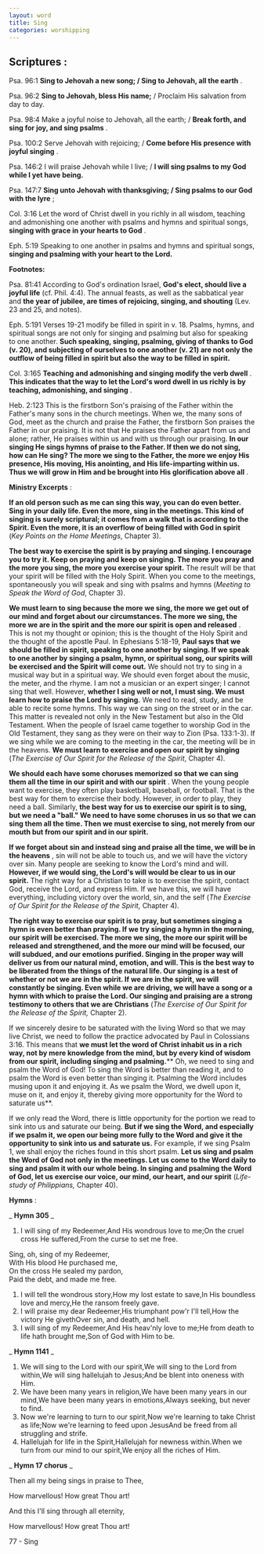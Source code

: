```yaml
---
layout: word
title: Sing
categories: worshipping
---
```


## Scriptures :

Psa. 96:1 **Sing to Jehovah a new song; / Sing to Jehovah, all the earth** .

Psa. 96:2 **Sing to Jehovah, bless His name;** / Proclaim His salvation from day to day.

Psa. 98:4 Make a joyful noise to Jehovah, all the earth; / **Break forth, and sing for joy, and sing psalms** .

Psa. 100:2 Serve Jehovah with rejoicing; / **Come before His presence with joyful singing** .

Psa. 146:2 I will praise Jehovah while I live; / **I will sing psalms to my God while I yet have being.**

Psa. 147:7 **Sing unto Jehovah with thanksgiving; / Sing psalms to our God with the lyre** ;

Col. 3:16 Let the word of Christ dwell in you richly in all wisdom, teaching and admonishing one another with psalms and hymns and spiritual songs, **singing with grace in your hearts to God** .

Eph. 5:19 Speaking to one another in psalms and hymns and spiritual songs, **singing and psalming with your heart to the Lord.**

**Footnotes:**

Psa. 81:41 According to God's ordination Israel, **God's elect, should live a joyful life** (cf. Phil. 4:4). The annual feasts, as well as the sabbatical year and **the year of jubilee, are times of rejoicing, singing, and shouting** (Lev. 23 and 25, and notes).

Eph. 5:191 Verses 19-21 modify be filled in spirit in v. 18. Psalms, hymns, and spiritual songs are not only for singing and psalming but also for speaking to one another. **Such speaking, singing, psalming, giving of thanks to God (v. 20), and subjecting of ourselves to one another (v. 21) are not only the outflow of being filled in spirit but also the way to be filled in spirit.**

Col. 3:165 **Teaching and admonishing and singing modify the verb dwell** . **This indicates that the way to let the Lord's word dwell in us richly is by teaching, admonishing, and singing** .

Heb. 2:123 This is the firstborn Son's praising of the Father within the Father's many sons in the church meetings. When we, the many sons of God, meet as the church and praise the Father, the firstborn Son praises the Father in our praising. It is not that He praises the Father apart from us and alone; rather, He praises within us and with us through our praising. **In our singing He sings hymns of praise to the Father. If then we do not sing, how can He sing? The more we sing to the Father, the more we enjoy His presence, His moving, His anointing, and His life-imparting within us. Thus we will grow in Him and be brought into His glorification above all** .

**Ministry Excerpts** :

**If an old person such as me can sing this way, you can do even better. Sing in your daily life. Even the more, sing in the meetings. This kind of singing is surely scriptural; it comes from a walk that is according to the Spirit. Even the more, it is an overflow of being filled with God in spirit** (_Key Points on the Home Meetings_, Chapter 3).

**The best way to exercise the spirit is by praying and singing. I encourage you to try it. Keep on praying and keep on singing. The more you pray and the more you sing, the more you exercise your spirit.** The result will be that your spirit will be filled with the Holy Spirit. When you come to the meetings, spontaneously you will speak and sing with psalms and hymns (_Meeting to Speak the Word of God_, Chapter 3).

**We must learn to sing because the more we sing, the more we get out of our mind and forget about our circumstances. The more we sing, the more we are in the spirit and the more our spirit is open and released** . This is not my thought or opinion; this is the thought of the Holy Spirit and the thought of the apostle Paul. In Ephesians 5:18-19, **Paul says that we should be filled in spirit, speaking to one another by singing. If we speak to one another by singing a psalm, hymn, or spiritual song, our spirits will be exercised and the Spirit will come out.** We should not try to sing in a musical way but in a spiritual way. We should even forget about the music, the meter, and the rhyme. I am not a musician or an expert singer; I cannot sing that well. However, **whether I sing well or not, I must sing. We must learn how to praise the Lord by singing.** We need to read, study, and be able to recite some hymns. This way we can sing on the street or in the car. This matter is revealed not only in the New Testament but also in the Old Testament. When the people of Israel came together to worship God in the Old Testament, they sang as they were on their way to Zion (Psa. 133:1-3). If we sing while we are coming to the meeting in the car, the meeting will be in the heavens. **We must learn to exercise and open our spirit by singing** (_The Exercise of Our Spirit for the Release of the Spirit_, Chapter 4).

**We should each have some choruses memorized so that we can sing them all the time in our spirit and with our spirit** . When the young people want to exercise, they often play basketball, baseball, or football. That is the best way for them to exercise their body. However, in order to play, they need a ball. Similarly, **the best way for us to exercise our spirit is to sing, but we need a "ball." We need to have some choruses in us so that we can sing them all the time. Then we must exercise to sing, not merely from our mouth but from our spirit and in our spirit.**

**If we forget about sin and instead sing and praise all the time, we will be in the heavens** , sin will not be able to touch us, and we will have the victory over sin. Many people are seeking to know the Lord's mind and will. **However, if we would sing, the Lord's will would be clear to us in our spirit.** The right way for a Christian to take is to exercise the spirit, contact God, receive the Lord, and express Him. If we have this, we will have everything, including victory over the world, sin, and the self (_The Exercise of Our Spirit for the Release of the Spirit,_ Chapter 4).

**The right way to exercise our spirit is to pray, but sometimes singing a hymn is even better than praying. If we try singing a hymn in the morning, our spirit will be exercised. The more we sing, the more our spirit will be released and strengthened, and the more our mind will be focused, our will subdued, and our emotions purified. Singing in the proper way will deliver us from our natural mind, emotion, and will. This is the best way to be liberated from the things of the natural life. Our singing is a test of whether or not we are in the spirit. If we are in the spirit, we will constantly be singing. Even while we are driving, we will have a song or a hymn with which to praise the Lord. Our singing and praising are a strong testimony to others that we are Christians** (_The Exercise of Our Spirit for the Release of the Spirit,_ Chapter 2).

If we sincerely desire to be saturated with the living Word so that we may live Christ, we need to follow the practice advocated by Paul in Colossians 3:16. This means that **we must let the word of Christ inhabit us in a rich way, not by mere knowledge from the mind, but by every kind of wisdom from our spirit, including singing and psalming.**** Oh, we need to sing and psalm the Word of God! To sing the Word is better than reading it, and to psalm the Word is even better than singing it. Psalming the Word includes musing upon it and enjoying it. As we psalm the Word, we dwell upon it, muse on it, and enjoy it, thereby giving more opportunity for the Word to saturate us**.

If we only read the Word, there is little opportunity for the portion we read to sink into us and saturate our being. **But if we sing the Word, and especially if we psalm it, we open our being more fully to the Word and give it the opportunity to sink into us and saturate us.** For example, if we sing Psalm 1, we shall enjoy the riches found in this short psalm. **Let us sing and psalm the Word of God not only in the meetings. Let us come to the Word daily to sing and psalm it with our whole being. In singing and psalming the Word of God, let us exercise our voice, our mind, our heart, and our spirit** (_Life-study of Philippians,_ Chapter 40).

**Hymns** :

_ **Hymn 305** _

1. I will sing of my Redeemer,And His wondrous love to me;On the cruel cross He suffered,From the curse to set me free.

Sing, oh, sing of my Redeemer,  
With His blood He purchased me,  
On the cross He sealed my pardon,  
Paid the debt, and made me free.

1. I will tell the wondrous story,How my lost estate to save,In His boundless love and mercy,He the ransom freely gave.
2. I will praise my dear Redeemer,His triumphant pow'r I'll tell,How the victory He givethOver sin, and death, and hell.
3. I will sing of my Redeemer,And His heav'nly love to me;He from death to life hath brought me,Son of God with Him to be.

_ **Hymn 1141** _

1. We will sing to the Lord with our spirit,We will sing to the Lord from within,We will sing hallelujah to Jesus;And be blent into oneness with Him.
2. We have been many years in religion,We have been many years in our mind,We have been many years in emotions,Always seeking, but never to find.
3. Now we're learning to turn to our spirit,Now we're learning to take Christ as life;Now we're learning to feed upon JesusAnd be freed from all struggling and strife.
4. Hallelujah for life in the Spirit,Hallelujah for newness within.When we turn from our mind to our spirit,We enjoy all the riches of Him.

_ **Hymn 17 chorus** _

Then all my being sings in praise to Thee,

How marvellous! How great Thou art!

And this I'll sing through all eternity,

How marvellous! How great Thou art!

77 - Sing
